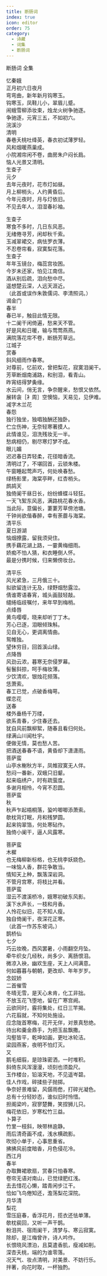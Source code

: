 ```yaml
---
title: 断肠词
index: true
icon: editor
order: 75
category:
  - 诗藏
  - 词集
  - 断肠词
---
```


断肠词 全集  
  
忆秦娥  
正月初六日夜月  
弯弯曲，新年新月钩寒玉。  
钩寒玉，凤鞋儿小，翠眉儿蹙。  
闹蛾雪柳添妆束，烛龙火树争驰逐。  
争驰逐，元宵三五，不如初六。  
浣溪沙  
清明  
春巷夭桃吐绛英，春衣初试薄罗轻。  
风和烟暖燕巢成。  
小院湘帘闲不卷，曲房朱户闷长扃。  
恼人光景又清明。  
生查子  
元夕  
去年元夜时，花市灯如昼。  
月上柳梢头，人约黄昏后。  
今年元夜时，月与灯依旧。  
不见去年人，泪湿春衫袖。  
  
  
生查子  
寒食不多时，几日东风恶。  
无绪倦寻芳，闲却秋千索。  
玉减翠裙交，病怯罗衣薄。  
不忍卷帘看，寂寞梨花落。  
生查子  
年年玉镜台，梅蕊宫妆困。  
今岁未还家，怕见江南信。  
酒从别后疏，泪向愁中尽。  
遥想楚云深，人远天涯近。  
（此首或误作朱敦儒词、李清照词。）  
谒金门  
春半  
春已半，触目此情无限。  
十二阑干闲倚遍，愁来天不管。  
好是风和日暖，输与莺莺燕燕。  
满院落花帘不卷，断肠芳草远。  
江城子  
赏春  
斜风细雨作春寒。  
对尊前，忆前欢，曾把梨花，寂寞泪阑干。  
芳草断烟南浦路，和别泪，看青山。  
昨宵结得梦夤缘。  
水云间，俏无言，争奈醒来，愁恨又依然。  
展转衾［衤周］空懊恼，天易见，见伊难。  
减字木兰花  
春怨  
独行独坐，独唱独酬还独卧。  
伫立伤神，无奈轻寒著摸人。  
此情谁见，泪洗残妆无一半。  
愁病相仍，剔尽寒灯梦不成。  
眼儿媚  
迟迟春日弄轻柔，花径暗香流。  
清明过了，不堪回首，云锁朱楼。  
午窗睡起莺声巧，何处唤春愁。  
绿杨影里，海棠亭畔，红杏梢头。  
鹧鸪天  
独倚阑干昼日长，纷纷蜂蝶斗轻狂。  
一天飞絮东风恶，满路桃花春水香。  
当此际，意偏长，萋萋芳草傍池塘。  
千钟尚欲偕春醉，幸有荼蘼与海棠。  
清平乐  
夏日游湖  
恼烟撩露，留我须臾住。  
携手藕花湖上路，一霎黄梅细雨。  
娇痴不怕人猜，和衣睡倒人怀。  
最是分携时候，归来懒傍妆台。  
  
  
清平乐  
风光紧急，三月俄三十。  
拟欲留连计无及，绿野烟愁露泣。  
倩谁寄语春宵，城头画鼓轻敲。  
缱绻临歧嘱付，来年早到梅梢。  
点绛唇  
黄鸟嘤嘤，晓来却听丁丁木。  
芳心已逐，泪眼倾珠斛。  
见自无心，更调离情曲。  
鸳帷独。  
望休穷目，回首溪山绿。  
点降唇  
风劲云浓，暮寒无奈侵罗幕。  
髻鬟斜掠，呵手梅妆薄。  
少饮清欢，银烛花频落。  
恁萧索。  
春工已觉，点破香梅萼。  
蝶恋花  
送春  
楼外垂杨千万缕，  
欲系青春，少住春还去。  
犹自风前飘柳絮，随春且看归何处。  
绿满山川闻杜宇。  
便做无情，莫也愁人苦。  
把酒送春春不语，黄昏却下潇潇雨。  
菩萨蛮  
山亭水榭秋方半，凤帷寂寞无人伴。  
愁闷一番新，双蛾只旧颦。  
起来临绣户，时有疏萤度。  
多谢月相怜，今宵不忍圆。  
菩萨蛮  
秋  
秋声乍起梧桐落，蛩吟唧唧添萧索。  
欹枕背灯眠，月和残梦圆。  
起来钩翠箔，何处寒砧作。  
独倚小阑干，逼人风露寒。  
  
  
菩萨蛮  
木樨  
也无梅柳新标格，也无桃李妖娆色。  
一味恼人香，群花争敢当。  
情知天上种，飘落深岩洞。  
不管月宫寒，将枝比并看。  
菩萨蛮  
湿云不渡溪桥冷，娥寒初破东风影。  
溪下水声长，一枝和月香。  
人怜花似旧，花不知人瘦。  
独自倚阑干，夜深花正寒。  
（此首一作苏东坡词。）  
鹊桥仙  
七夕  
巧云妆晚，西风罢暑，小雨翻空月坠。  
牵牛织女几经秋，尚多少、离肠恨泪。  
微凉入袂，幽欢生座，天上人间满意。  
何如暮暮与朝朝，更改却、年年岁岁。  
念奴娇  
二首催雪  
冬晴无雪，是天心未肯，化工非拙。  
不放玉花飞堕地，留在广寒宫阙。  
云欲同时，霰将集处，红日三竿揭。  
六花翦就，不知何处施设。  
应念陇首寒梅，花开无伴，对景真愁绝。  
待出和羹金鼎手，为把玉盐飘撒。  
沟壑皆平，乾坤如画，更吐冰轮洁。  
梁园燕客，夜明不怕灯灭。  
又  
鹅毛细翦，是琼珠密洒，一时堆积。  
斜倚东风浑漫漫，顷刻也须盈尺。  
玉作楼台，铅溶天地，不见遥岑碧。  
佳人作戏，碎揉些子抛掷。  
争奈好景难留，风僝雨僽，打碎光凝色。  
总有十分轻妙态，谁似旧时怜惜。  
担阁梁吟，寂寥楚舞，笑捏狮儿只。  
梅花依旧，岁寒松竹三益。  
卜算子  
竹里一枝斜，映带林逾静。  
雨后清奇画不成，浅水横疏影。  
吹彻小单于，心事思重省。  
拂拂风前度暗香，月色侵花冷。  
西江月  
春半  
办取舞裙歌扇，赏春只怕春寒。  
卷帘无语对南山，已觉绿肥红浅。  
去去惜花心懒，踏青闲步江干。  
恰如飞鸟倦知还，澹荡梨花深院。  
月华清  
梨花  
雪压庭春，香浮花月，揽衣还怯单薄。  
欹枕裴回，又听一声干鹊。  
粉泪共、宿雨阑干，清梦与、寒云寂寞。  
除却，是江梅曾许，诗人吟作。  
长恨晓风漂泊，且莫遣香肌，瘦减如削。  
深杏夭桃，端的为谁零落。  
况天气、妆点清明，对美景、不妨行乐。  
拌著，向花时取，一杯独酌。  
